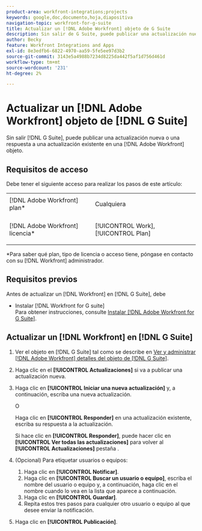 ```yaml
---
product-area: workfront-integrations;projects
keywords: google,doc,documento,hoja,diapositiva
navigation-topic: workfront-for-g-suite
title: Actualizar un [!DNL Adobe Workfront] objeto de G Suite
description: Sin salir de G Suite, puede publicar una actualización nueva o una respuesta a una actualización existente en una [!DNL Adobe Workfront] objeto.
author: Becky
feature: Workfront Integrations and Apps
exl-id: 8e3edfb6-6822-4970-aa59-5fe5ee97d3b2
source-git-commit: 3143e5a4988b7234d8225da442f5af1d756d461d
workflow-type: tm+mt
source-wordcount: '231'
ht-degree: 2%

---
```


# Actualizar un [!DNL Adobe Workfront] objeto de [!DNL G Suite]

Sin salir [!DNL G Suite], puede publicar una actualización nueva o una respuesta a una actualización existente en una [!DNL Adobe Workfront] objeto.

## Requisitos de acceso

Debe tener el siguiente acceso para realizar los pasos de este artículo:

<table style="table-layout:auto"> 
 <col> 
 <col> 
 <tbody> 
  <tr> 
   <td role="rowheader">[!DNL Adobe Workfront] plan*</td> 
   <td> <p>Cualquiera</p> </td> 
  </tr> 
  <tr> 
   <td role="rowheader">[!DNL Adobe Workfront] licencia*</td> 
   <td> <p>[!UICONTROL Work], [!UICONTROL Plan]</p> </td> 
  </tr>  </tbody> 
</table>

&#42;Para saber qué plan, tipo de licencia o acceso tiene, póngase en contacto con su [!DNL Workfront] administrador.

## Requisitos previos

Antes de actualizar un [!DNL Workfront] en [!DNL G Suite], debe

* Instalar [!DNL Workfront for G suite]\
   Para obtener instrucciones, consulte [Instalar [!DNL Adobe Workfront for G Suite]](../../workfront-integrations-and-apps/workfront-for-g-suite/install-workfront-for-gsuite.md).

## Actualizar un [!DNL Workfront] en [!DNL G Suite]

1. Ver el objeto en [!DNL G Suite] tal como se describe en [Ver y administrar [!DNL Adobe Workfront] detalles del objeto de [!DNL G Suite]](../../workfront-integrations-and-apps/workfront-for-g-suite/view-manage-work-item-details-in-gsuite.md).

1. Haga clic en el **[!UICONTROL Actualizaciones]** si va a publicar una actualización nueva.
1. Haga clic en **[!UICONTROL Iniciar una nueva actualización]** y, a continuación, escriba una nueva actualización.

   O

   Haga clic en **[!UICONTROL Responder]** en una actualización existente, escriba su respuesta a la actualización.

   Si hace clic en **[!UICONTROL Responder]**, puede hacer clic en **[!UICONTROL Ver todas las actualizaciones]** para volver al **[!UICONTROL Actualizaciones]** pestaña .

1. (Opcional) Para etiquetar usuarios o equipos:

   1. Haga clic en **[!UICONTROL Notificar]**.
   1. Haga clic en **[!UICONTROL Buscar un usuario o equipo]**, escriba el nombre del usuario o equipo y, a continuación, haga clic en el nombre cuando lo vea en la lista que aparece a continuación.
   1. Haga clic en **[!UICONTROL Guardar]**.
   1. Repita estos tres pasos para cualquier otro usuario o equipo al que desee enviar la notificación.

1. Haga clic en **[!UICONTROL Publicación]**.

